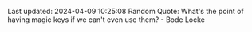 Last updated: 2024-04-09 10:25:08
Random Quote: What's the point of having magic keys if we can't even use them? - Bode Locke